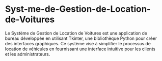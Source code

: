 # Syst-me-de-Gestion-de-Location-de-Voitures
Le Système de Gestion de Location de Voitures est une application de bureau développée en utilisant Tkinter, une bibliothèque Python pour créer des interfaces graphiques. Ce système vise à simplifier le processus de location de véhicules en fournissant une interface intuitive pour les clients et les administrateurs.
